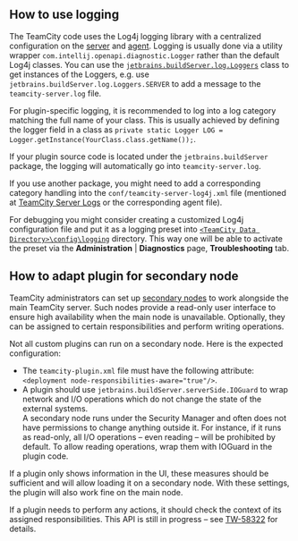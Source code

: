 [//]: # (title: Plugin Development FAQ)
[//]: # (auxiliary-id: Plugin+Development+FAQ.html)

## How to use logging

The TeamCity code uses the Log4j logging library with a centralized configuration on the [server](https://www.jetbrains.com/help/teamcity/?teamcity-server-logs) and [agent](https://www.jetbrains.com/help/teamcity/?viewing-build-agent-logs). Logging is usually done via a utility wrapper `com.intellij.openapi.diagnostic.Logger` rather than the default Log4j classes. You can use the [`jetbrains.buildServer.log.Loggers`](http://javadoc.jetbrains.net/teamcity/openapi/current/jetbrains/buildServer/log/Loggers.html) class to get instances of the Loggers, e.g. use `jetbrains.buildServer.log.Loggers.SERVER` to add a message to the `teamcity-server.log` file.

For plugin\-specific logging, it is recommended to log into a log category matching the full name of your class. This is usually achieved by defining the logger field in a class as `private static Logger LOG = Logger.getInstance(YourClass.class.getName());`.

If your plugin source code is located under the `jetbrains.buildServer` package, the logging will automatically go into `teamcity-server.log`.

If you use another package, you might need to add a corresponding category handling into the `conf/teamcity-server-log4j.xml` file (mentioned at [TeamCity Server Logs](https://www.jetbrains.com/help/teamcity/?teamcity-server-logs) or the corresponding agent file).

For debugging you might consider creating a customized Log4j configuration file and put it as a logging preset into [`<TeamCity Data Directory>\config\logging`](https://www.jetbrains.com/help/teamcity/?teamcity-server-logs) directory. This way one will be able to activate the preset via the __Administration__ | __Diagnostics__ page, __Troubleshooting__ tab.

## How to adapt plugin for secondary node
   
TeamCity administrators can set up [secondary nodes](https://www.jetbrains.com/help/teamcity/configuring-secondary-node.html) to work alongside the main TeamCity server. Such nodes provide a read-only user interface to ensure high availability when the main node is unavailable. Optionally, they can be assigned to certain responsibilities and perform writing operations.

Not all custom plugins can run on a secondary node. Here is the expected configuration:

* The `teamcity-plugin.xml` file must have the following attribute: `<deployment node-responsibilities-aware="true"/>`.
* A plugin should use `jetbrains.buildServer.serverSide.IOGuard` to wrap network and I/O operations which do not change the state of the external systems.   
A secondary node runs under the Security Manager and often does not have permissions to change anything outside it. For instance, if it runs as read-only, all I/O operations – even reading – will be prohibited by default. To allow reading operations, wrap them with IOGuard in the plugin code.   

If a plugin only shows information in the UI, these measures should be sufficient and will allow loading it on a secondary node. With these settings, the plugin will also work fine on the main node.

If a plugin needs to perform any actions, it should check the context of its assigned responsibilities. This API is still in progress – see [TW-58322](https://youtrack.jetbrains.com/issue/TW-58322) for details.


<!--[//]: # (See "Plugin Development FAQd251e83.txt" for more information.)-->    



